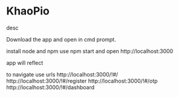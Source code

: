 # KhaoPio
desc


Download the app and open in cmd prompt.

install node and npm
use npm start and open http://localhost:3000

app will reflect

to navigate use urls
http://localhost:3000/!#/
http://localhost:3000/!#/register
http://localhost:3000/!#/otp
http://localhost:3000/!#/dashboard
